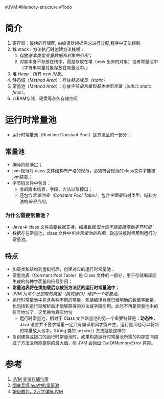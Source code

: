 #JVM #Memory-structure #Todo 

# 简介
1. 寄存器：最快的存储区, 由编译器根据需求进行分配,程序中无法控制.  
2. 栈 stack：方法执行时创建方法栈帧：
	1. 存放*基本类型变量数据和对象的引用*；
	2. 对象本身不存放在栈中，而是存放在堆（new 出来的对象）或者常量池中（字符串常量对象存放在常量池中。）  
3. 堆 *Heap*：所有 *new 对象*。  
4. 静态域（*Method Area*）：存放*静态成员（static）*  
5. 常量池（*Method Area*）：存放*字符串常量和基本类型常量（public static final）*。  
6. 非RAM存储：硬盘等永久存储空间

# 运行时常量池
- 运行时常量池（Runtime Constant Pool）是方法区的一部分；

## 常量池
- 编译阶段确定；
- jvm 规范对 class 文件结构有严格的规范，必须符合规范的class文件才能被jvm装载；
- 字节码文件中包含：
	- 类的版本信息、字段、方法以及接口；
	- 还包含*常量池表（Constant Pool Table）*，包含*字面量*和对类型、域和方法的*符号引用*。
### 为什么需要常量池？
-  Java 中 class 文件需要数据支持，如果数据*很大则不能直接存到字节码里*；
- 数据存在常量池，class 文件中*包含常量池的引用*。动态链接时候用到运行时常量池。

## 特点
- 加载类和结构到虚拟机后，创建对应的运行时常量池；
- 常量池表（Constant Pool Table）是 Class 文件的一部分，用于存储编译期生成的各种字面量和符号引用；
- **常量池表将在类加载后存放到方法区的运行时常量池中**；
- JVM 为*每个已加载的类型（类或接口）维护一个常量池*。
- 运行时常量池中包含各种不同的常量，包括编译器就已经明确的数值字面量，也包括到运行期解析后才能够获得的方法或字段引用。此时不再是常量池中的符号地址了，这里换为真实地址
    - 运行时常量池，相对于 Class 文件常量池的另一个重要特征是：**动态性**，Java 语言并不要求常量一定只有编译期间才能产生，运行期间也可以将新的常量放入池中，String 类的 `intern()` 方法就是这样的
- 当创建类或接口的运行时常量池时，如果构造运行时常量池所需的内存空间超过了方法区所能提供的最大值，则 JVM 会抛出 OutOfMemoryError 异常。

# 参考
1. [JVM 变量存储位置](https://www.cnblogs.com/sw008/p/11054352.html)
2. [彻底弄懂java中的常量池](https://cloud.tencent.com/developer/article/1450501)
3. [姆级教程，2万字详解JVM](https://cloud.tencent.com/developer/article/1894039)
